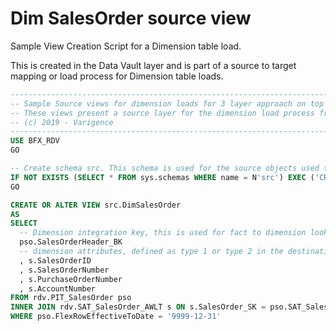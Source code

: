 # Dim SalesOrder source view

<!-- TODO: Delete as covered in sample metadata now -->

Sample View Creation Script for a Dimension table load.

This is created in the Data Vault layer and is part of a source to target mapping or load process for Dimension table loads.

```sql
----------------------------------------------------------------------------------------------------
-- Sample Source views for dimension loads for 3 layer approach on top of the Business Data Vault performance constructs (Bridge, Point In Time table)
-- These views present a source layer for the dimension load process from Data Vault to Data Mart
-- (c) 2019 - Varigence
----------------------------------------------------------------------------------------------------
USE BFX_RDV
GO

-- Create schema src. This schema is used for the source objects used to load the next layer
IF NOT EXISTS (SELECT * FROM sys.schemas WHERE name = N'src') EXEC ('CREATE SCHEMA [src] AUTHORIZATION [dbo]')
GO

CREATE OR ALTER VIEW src.DimSalesOrder
AS
SELECT
  -- Dimension integration key, this is used for fact to dimension lookups later
  pso.SalesOrderHeader_BK
  -- dimension attributes, defined as type 1 or type 2 in the destination table
  , s.SalesOrderID
  , s.SalesOrderNumber
  , s.PurchaseOrderNumber
  , s.AccountNumber
FROM rdv.PIT_SalesOrder pso
INNER JOIN rdv.SAT_SalesOrder_AWLT s ON s.SalesOrder_SK = pso.SAT_SalesOrder_AWLT_SalesOrder_SK AND s.FlexRowEffectiveFromDate = pso.SAT_SalesOrder_AWLT_FlexRowEffectiveFromDate
WHERE pso.FlexRowEffectiveToDate = '9999-12-31'
```